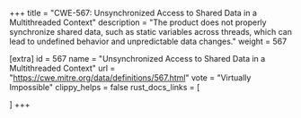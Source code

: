 +++
title = "CWE-567: Unsynchronized Access to Shared Data in a Multithreaded Context"
description	= "The product does not properly synchronize shared data, such as static variables across threads, which can lead to undefined behavior and unpredictable data changes."
weight = 567

[extra]
id = 567
name = "Unsynchronized Access to Shared Data in a Multithreaded Context"
url = "https://cwe.mitre.org/data/definitions/567.html"
vote = "Virtually Impossible"
clippy_helps = false
rust_docs_links = [
	
]
+++

